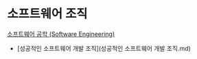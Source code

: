 # 소프트웨어 조직
[소프트웨어 공학 (Software Engineering)](../index.md)

- [성공적인 소프트웨어 개발 조직](성공적인 소프트웨어 개발 조직.md)

